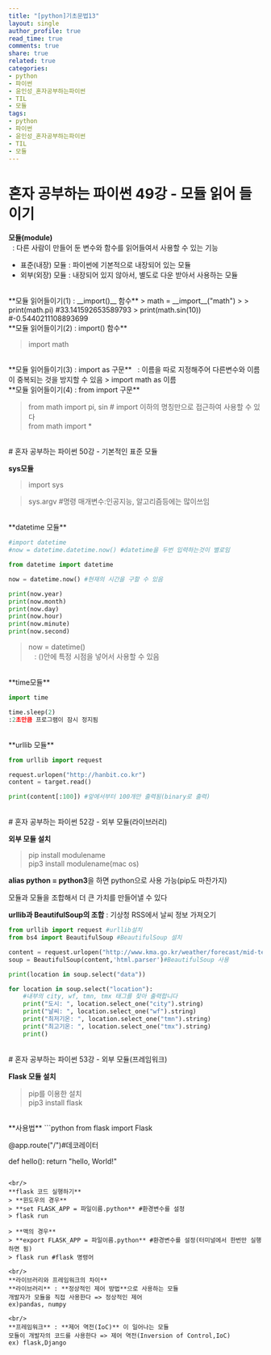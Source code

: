 ```yaml
---
title: "[python]기초문법13"
layout: single
author_profile: true
read_time: true
comments: true
share: true
related: true
categories:
- python
- 파이썬
- 윤인성_혼자공부하는파이썬
- TIL
- 모듈
tags:
- python
- 파이썬
- 윤인성_혼자공부하는파이썬
- TIL
- 모듈
---
```


# 혼자 공부하는 파이썬 49강 - 모듈 읽어 들이기

**모듈(module)**   
&nbsp;&nbsp;: 다른 사람이 만들어 둔 변수와 함수를 읽어들여서 사용할 수 있는 기능   

*   표준(내장) 모듈 : 파이썬에 기본적으로 내장되어 있는 모듈   
*  외부(외장) 모듈 : 내장되어 있지 않아서, 별도로 다운 받아서 사용하는 모듈   

<br/>
**모듈 읽어들이기(1) : __import()__ 함수**   
> math = __import__("math")   
> 
> print(math.pi) #33.141592653589793   
> print(math.sin(10)) #-0.5440211108893699   

<br/>
**모듈 읽어들이기(2) : import() 함수**   

> import math

<br/>
**모듈 읽어들이기(3) : import as 구문**   
&nbsp;&nbsp;: 이름을 따로 지정해주어 다른변수와 이름이 중복되는 것을 방지할 수 있음   
> import math as 이름

<br/>
**모듈 읽어들이기(4) : from import 구문**   

> from math import pi, sin # import 이하의 명칭만으로 접근하여 사용할 수 있다   
> from math import *   
 
 <br/>
# 혼자 공부하는 파이썬 50강 - 기본적인 표준 모듈

**sys모듈**

> import sys   
   
> sys.argv #명령 매개변수:인공지능, 알고리즘등에는 많이쓰임   

 <br/>
**datetime 모듈**   

```python
#import datetime
#now = datetime.datetime.now() #datetime을 두번 입력하는것이 별로임

from datetime import datetime

now = datetime.now() #현재의 시간을 구할 수 있음

print(now.year)
print(now.month)
print(now.day)
print(now.hour)
print(now.minute)
print(now.second)
```

> now = datetime()   
>&nbsp;&nbsp; : ()안에 특정 시점을 넣어서 사용할 수 있음   

<br/>
**time모듈**   

```python
import time

time.sleep(2)
:2초만큼 프로그램이 잠시 정지됨
```

<br/>
**urllib 모듈**   

```python
from urllib import request

request.urlopen("http://hanbit.co.kr")
content = target.read()

print(content[:100]) #앞에서부터 100개만 출력됨(binary로 출력)
```

<br/>
# 혼자 공부하는 파이썬 52강 - 외부 모듈(라이브러리)

**외부 모듈 설치**   
> pip install modulename   
> pip3 install modulename(mac os)   

**alias python = python3**을 하면 python으로 사용 가능(pip도 마찬가지)      
   
모듈과 모듈을 조합해서 더 큰 가치를 만들어낼 수 있다   


**urllib과 BeautifulSoup의 조합** : 기상청 RSS에서 날씨 정보 가져오기   
```python
from urllib import request #urllib설치
from bs4 import BeautifulSoup #BeautifulSoup 설치

content = request.urlopen("http://www.kma.go.kr/weather/forecast/mid-term-rss3.jsp?stnId=109") #urllib 사용
soup = BeautifulSoup(content,'html.parser')#BeautifulSoup 사용

print(location in soup.select("data"))

for location in soup.select("location"):
    #내부의 city, wf, tmn, tmx 태그를 찾아 출력합니다
    print("도시: ", location.select_one("city").string)
    print("날씨: ", location.select_one("wf").string)
    print("최저기온: ", location.select_one("tmn").string)
    print("최고기온: ", location.select_one("tmx").string)
    print()
```

<br/>
# 혼자 공부하는 파이썬 53강 - 외부 모듈(프레임워크)

**Flask 모듈 설치**   
> pip를 이용한 설치   
> pip3 install flask   

<br/>
**사용법**   
```python
from flask import Flask

@app.route("/")#데코레이터

def hello():
    return "hello, World!"
```

<br/>
**flask 코드 실행하기**   
> **윈도우의 경우**   
> **set FLASK_APP = 파일이름.python** #환경변수를 설정   
> flask run   

> **맥의 경우**   
> **export FLASK_APP = 파일이름.python** #환경변수를 설정(터미널에서 한번만 실행하면 됨)   
> flask run #flask 명령어   

<br/>
**라이브러리와 프레임워크의 차이**   
**라이브러리** : **정상적인 제어 방법**으로 사용하는 모듈   
개발자가 모듈을 직접 사용한다 => 정상적인 제어   
ex)pandas, numpy   

<br/>
**프레임워크** : **제어 역전(IoC)** 이 일어나는 모듈   
모듈이 개발자의 코드를 사용한다 => 제어 역전(Inversion of Control,IoC)   
ex) flask,Django